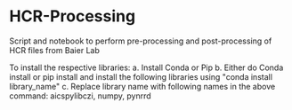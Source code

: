 # HCR-Processing
Script and notebook to perform pre-processing and post-processing of HCR files from Baier Lab


To install the respective libraries:
  a. Install Conda or Pip
  b. Either do Conda install or pip install and install the following libraries using "conda install library_name" 
  c. Replace library name with following names in the above command: aicspylibczi, numpy, pynrrd
